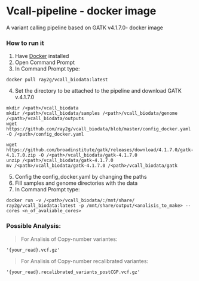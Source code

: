 # Vcall-pipeline - docker image
A variant calling pipeline based on GATK v4.1.7.0- docker image 


### How to run it
1. Have [Docker](https://www.docker.com/get-started) installed
2. Open Command Prompt
3. In Command Prompt type: 

```
docker pull ray2g/vcall_biodata:latest
```
4. Set the directory to be attached to the pipeline and download GATK v.4.1.7.0

```
mkdir /<path>/vcall_biodata
mkdir /<path>/vcall_biodata/samples /<path>/vcall_biodata/genome /<path>/vcall_biodata/outputs
wget https://github.com/ray2g/vcall_biodata/blob/master/config_docker.yaml -O /<path>/config_docker.yaml
```
```
wget https://github.com/broadinstitute/gatk/releases/download/4.1.7.0/gatk-4.1.7.0.zip -O /<path>/vcall_biodata/gatk-4.1.7.0
unzip /<path>/vcall_biodata/gatk-4.1.7.0
mv /<path>/vcall_biodata/gatk-4.1.7.0 /<path>/vcall_biodata/gatk
```

5. Config the config_docker.yaml by changing the paths
6. Fill samples and genome directories with the data 
7. In Command Prompt type:

```
docker run -v /<path>/vcall_biodata/:/mnt/share/ ray2g/vcall_biodata:latest -p /mnt/share/output/<analisis_to_make> --cores <n_of_avaliable_cores>
```
### Possible Analysis:

> For Analisis of Copy-number variantes:
```
'{your_read}.vcf.gz'
```
> For Analisis of Copy-number recalibrated variantes:
```
'{your_read}.recalibrated_variants_postCGP.vcf.gz'
```
